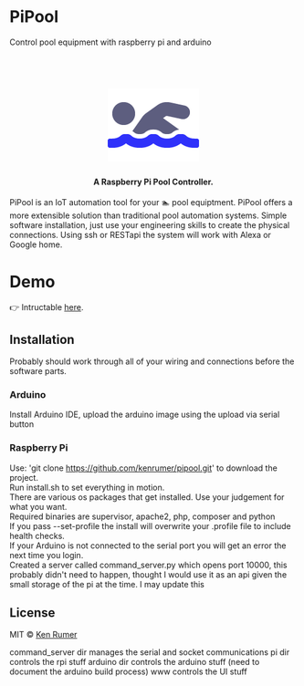 # PiPool
Control pool equipment with raspberry pi and arduino

<h1 align="center">
  <br>
  <img src="https://github.com/kenrumer/pipool/blob/master/images/swimmer-solid.png" alt="pipool" width="160">
</h1>

<h4 align="center">A Raspberry Pi Pool Controller.</h4>

PiPool is an IoT automation tool for your :swimmer: pool equiptment.
PiPool offers a more extensible solution than traditional pool automation systems.
Simple software installation, just use your engineering skills to create the physical connections.
Using ssh or RESTapi the system will work with Alexa or Google home.

# Demo
👉 Intructable <a href="https://www.instructables.com/id/Custom-Pool-Controller-Arduino-and-Raspberry-Pi-No/">here</a>.
<br>

## Installation
[FR]: https://github.com/kenrumer/pipool/releases

Probably should work through all of your wiring and connections before the software parts.

### Arduino

Install Arduino IDE, upload the arduino image using the upload via serial button

### Raspberry Pi

Use: 'git clone https://github.com/kenrumer/pipool.git' to download the project.<br/>
Run install.sh to set everything in motion. <br/>
There are various os packages that get installed.  Use your judgement for what you want.<br/>
Required binaries are supervisor, apache2, php, composer and python<br/>
If you pass --set-profile the install will overwrite your .profile file to include health checks.<br/>
If your Arduino is not connected to the serial port you will get an error the next time you login.<br/>
Created a server called command_server.py which opens port 10000, this probably didn't need to happen, thought I would use it as an api given the small storage of the pi at the time.  I may update this<br/>

## License

MIT  © [Ken Rumer](http://kenrumer.com)

command_server dir manages the serial and socket communications
pi dir controls the rpi stuff
arduino dir controls the arduino stuff (need to document the arduino build process)
www controls the UI stuff
